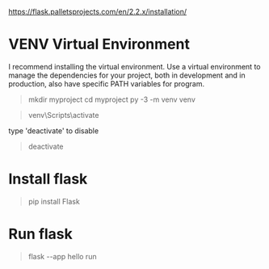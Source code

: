 https://flask.palletsprojects.com/en/2.2.x/installation/

<h1>
VENV Virtual Environment
</h1>

I recommend installing the virtual environment. Use a virtual environment to manage the dependencies for your project, both in development and in production, also have specific PATH variables for program.

> mkdir myproject
> cd myproject
> py -3 -m venv venv

> venv\Scripts\activate

type 'deactivate' to disable
>deactivate

<h1>
Install flask
</h1>

>pip install Flask

<h1>
Run flask
</h1>

>flask --app hello run